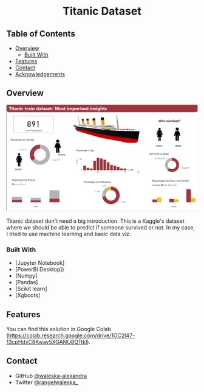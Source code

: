 <!-- Please update value in the {}  -->

<h1 align="center">Titanic Dataset</h1>


<!-- TABLE OF CONTENTS -->

## Table of Contents

- [Overview](#overview)
  - [Built With](#built-with)
- [Features](#features)
- [Contact](#contact)
- [Acknowledgements](#acknowledgements)

<!-- OVERVIEW -->

## Overview

![screenshot](https://github.com/waleska-alexandra/titanic_dataset/blob/main/dashboard_png.png)

Titanic dataset don't need a big introduction. This is a Kaggle's dataset where we should be able to predict if someone survived or not. In my case, I tried
to use machine learning and basic data viz. 

### Built With

<!-- This section should list any major frameworks that you built your project using. Here are a few examples.-->

- [Jupyter Notebook]
- [PowerBi Desktop])
- [Numpy]
- [Pandas]
- [Scikit learn]
- [Xgboots]

## Features

<!-- List the features of your application or follow the template. Don't share the figma file here :) -->

You can find this solution in Google Colab (https://colab.research.google.com/drive/1OC2l47-13cpHdxC8Kway5XGANU8QTtkl).


## Contact

- GitHub [@waleska-alexandra](https://github.com/waleska-alexandra})
- Twitter [@rangelwaleska_](https://{twitter.com/rangelwaleska_})
